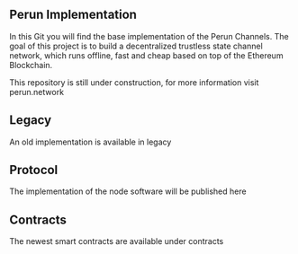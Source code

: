 ## Perun Implementation

In this Git you will find the base implementation of the Perun Channels. 
The goal of this project is to build a decentralized trustless state channel network, which runs offline, fast and cheap based on top of the Ethereum Blockchain.

This repository is still under construction, for more information visit perun.network

## Legacy 

An old implementation is available in legacy

## Protocol

The implementation of the node software will be published here

## Contracts

The newest smart contracts are available under contracts